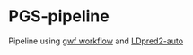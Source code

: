 # PGS-pipeline
Pipeline using [gwf workflow](https://gwf.app/) and [LDpred2-auto](https://privefl.github.io/bigsnpr/articles/LDpred2.html) 
